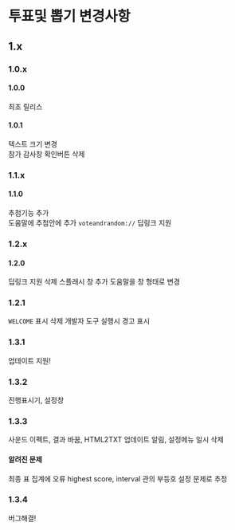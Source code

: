 # 투표및 뽑기 변경사항
## 1.x
### 1.0.x
#### 1.0.0
최초 릴리스
#### 1.0.1
텍스트 크기 변경   
참가 감사창 확인버튼 삭제

### 1.1.x
#### 1.1.0
추첨기능 추가   
도움말에 추첨안에 추가
```voteandrandom://``` 딥링크 지원
### 1.2.x
#### 1.2.0
딥링크 지원 삭제
스플래시 창 추가
도움말을 창 형태로 변경
### 1.2.1
```WELCOME``` 표시 삭제
개발자 도구 실행시 경고 표시

### 1.3.1
업데이트 지원!

### 1.3.2
진행표시기, 설정창

### 1.3.3
사운드 이펙트, 결과 바꿈, HTML2TXT 업데이트 알림, 설정메뉴 일시 삭제
#### 알려진 문제
최종 표 집계에 오류
highest score, interval 관의 부등호 설정 문제로 추정

### 1.3.4
버그해결!